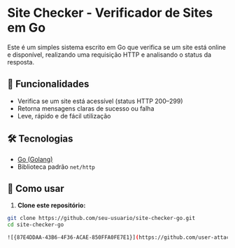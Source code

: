 # Site Checker - Verificador de Sites em Go

Este é um simples sistema escrito em Go que verifica se um site está online e disponível, realizando uma requisição HTTP e analisando o status da resposta.

## 📌 Funcionalidades

- Verifica se um site está acessível (status HTTP 200–299)
- Retorna mensagens claras de sucesso ou falha
- Leve, rápido e de fácil utilização

## 🛠️ Tecnologias

- [Go (Golang)](https://golang.org/)
- Biblioteca padrão `net/http`

## 🚀 Como usar

1. **Clone este repositório:**

```bash
git clone https://github.com/seu-usuario/site-checker-go.git
cd site-checker-go

![{87E4DDAA-43B6-4F36-ACAE-850FFA0FE7E1}](https://github.com/user-attachments/assets/d50b927e-34db-41b7-9fe6-d070544d6a3a)
